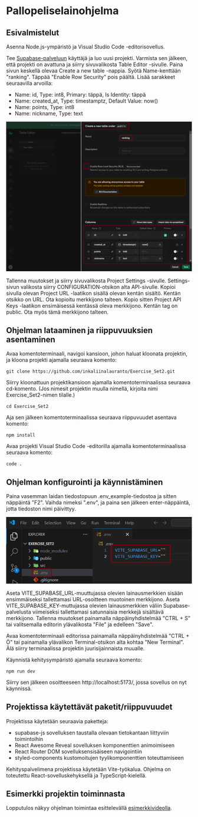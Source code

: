 # Pallopeliselainohjelma

## Esivalmistelut
Asenna Node.js-ympäristö ja Visual Studio Code -editorisovellus.

Tee [Supabase-palveluun](https://supabase.com/) käyttäjä ja luo uusi projekti. Varmista sen jälkeen, että projekti on avattuna ja siirry sivuvalikosta Table Editor -sivulle. Paina sivun keskellä olevaa Create a new table -nappia. Syötä Name-kenttään "ranking". Täppää "Enable Row Security" pois päältä. Lisää sarakkeet seuraavilla arvoilla:
- Name: id, Type: int8, Primary: täppä, Is Identity: täppä
- Name: created_at, Type: timestamptz, Default Value: now()
- Name: points, Type: int8
- Name: nickname, Type: text

![Ohjekuva tarvittavista sarakkeista](ohjekuva1.png)

Tallenna muutokset ja siirry sivuvalikosta Project Settings -sivulle. Settings-sivun valikosta siirry CONFIGURATION-otsikon alta API-sivulle. Kopioi sivulla olevan Project URL -laatikon sisällä olevan kentän sisältö. Kentän otsikko on URL. Ota kopioitu merkkijono talteen. Kopio sitten Project API Keys -laatikon ensimäisessä kentässä oleva merkkijono. Kentän tag on public. Ota myös tämä merkkijono talteen.

## Ohjelman lataaminen ja riippuvuuksien asentaminen
Avaa komentoterminaali, navigoi kansioon, johon haluat kloonata projektin, ja kloona projekti ajamalla seuraava komento:
```
git clone https://github.com/inkaliinalauranto/Exercise_Set2.git
```
Siirry kloonattuun projektikansioon ajamalla komentoterminaalissa seuraava cd-komento. (Jos nimesit projektin muulla nimellä, kirjoita nimi Exercise_Set2-nimen tilalle.)
```
cd Exercise_Set2
```
Aja sen jälkeen komentoterminaalissa seuraava riippuvuudet asentava komento:
```
npm install
```
Avaa projekti Visual Studio Code -editorilla ajamalla komentoterminaalissa seuraava komento:
```
code .
```

## Ohjelman konfigurointi ja käynnistäminen
Paina vasemman laidan tiedostopuun .env_example-tiedostoa ja sitten näppäintä "F2". Vaihda nimeksi ".env", ja paina sen jälkeen enter-näppäintä, jotta tiedoston nimi päivittyy.

![Ohjekuva tarvittavista sarakkeista](ohjekuva2.png)

Aseta VITE_SUPABASE_URL-muuttujassa olevien lainausmerkkien sisään ensimmäiseksi tallettamasi URL-osoitteen muotoinen merkkijono. Aseta VITE_SUPABASE_KEY-muttujassa olevien lainausmerkkien väliin Supabase-palvelusta viimeiseksi tallettamasi satunnaisia merkkejä sisältävä merkkijono. Tallenna muutokset painamalla näppäinyhdistelmää "CTRL + S" tai valitsemalla editorin ylävalikosta "File" ja edelleen "Save".

Avaa komentoterminaali editorissa painamalla näppäinyhdistelmää "CTRL + Ö" tai painamalla ylävalikon Terminal-otsikon alta kohtaa "New Terminal". Älä siirry terminaalissa projektin juurisijainnaista muualle. 

Käynnistä kehitysympäristö ajamalla seuraava komento:
```
npm run dev
```
Siirry sen jälkeen osoitteeseen http://localhost:5173/, jossa sovellus on nyt käynnissä.

## Projektissa käytettävät paketit/riippuvuudet
Projektissa käytetään seuraavia paketteja:
- supabase-js sovelluksen taustalla olevaan tietokantaan liittyviin toimintoihin
- React Awesome Reveal sovelluksen komponenttien animoimiseen
- React Router DOM sovelluksensisäiseen navigointiin
- styled-components kustomoitujen tyylikomponenttien toteuttamiseen

Kehityspalvelimena projektissa käytetään Vite-työkalua. Ohjelma on toteutettu React-sovelluskehyksellä ja TypeScript-kielellä.

## Esimerkki projektin toiminnasta
Lopputulos näkyy ohjelman toimintaa esittelevällä [esimerkkivideolla](https://youtu.be/YCWQIzUgMRo).
